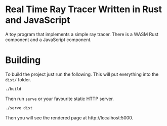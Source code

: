 # Real Time Ray Tracer Written in Rust and JavaScript

A toy program that implements a simple ray tracer. There is a WASM Rust
component and a JavaScript component.

# Building

To build the project just run the following. This will put everything
into the `dist/` folder.

```sh
./build
```

Then run `serve` or your favourite static HTTP server.

```sh
./serve dist
```

Then you will see the rendered page at http://localhost:5000.
